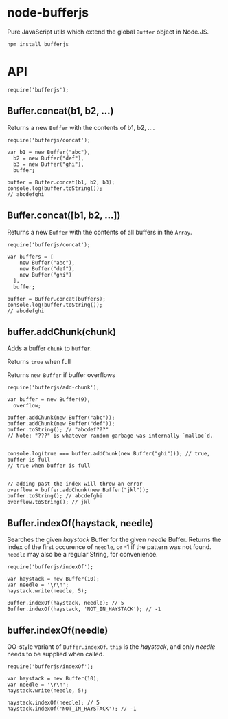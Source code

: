 node-bufferjs
====

Pure JavaScript utils which extend the global `Buffer` object in Node.JS.

    npm install bufferjs

API
====

    require('bufferjs');

Buffer.concat(b1, b2, ...)
----

Returns a new `Buffer` with the contents of b1, b2, ....

    require('bufferjs/concat');

    var b1 = new Buffer("abc"),
      b2 = new Buffer("def"),
      b3 = new Buffer("ghi"),
      buffer;

    buffer = Buffer.concat(b1, b2, b3);
    console.log(buffer.toString());
    // abcdefghi

Buffer.concat([b1, b2, ...])
----

Returns a new `Buffer` with the contents of all buffers in the `Array`.

    require('bufferjs/concat');

    var buffers = [
        new Buffer("abc"),
        new Buffer("def"),
        new Buffer("ghi")
      ],
      buffer;

    buffer = Buffer.concat(buffers);
    console.log(buffer.toString());
    // abcdefghi


buffer.addChunk(chunk)
----

Adds a buffer `chunk` to `buffer`.

Returns `true` when full

Returns `new Buffer` if buffer overflows

    require('bufferjs/add-chunk');

    var buffer = new Buffer(9),
      overflow;

    buffer.addChunk(new Buffer("abc"));
    buffer.addChunk(new Buffer("def"));
    buffer.toString(); // "abcdef???"
    // Note: "???" is whatever random garbage was internally `malloc`d.    


    console.log(true === buffer.addChunk(new Buffer("ghi"))); // true, buffer is full
    // true when buffer is full


    // adding past the index will throw an error
    overflow = buffer.addChunk(new Buffer("jkl"));
    buffer.toString(); // abcdefghi
    overflow.toString(); // jkl


Buffer.indexOf(haystack, needle)
----

Searches the given _haystack_ Buffer for the given _needle_ Buffer. Returns the index
of the first occurence of `needle`, or -1 if the pattern was not found. `needle` may also
be a regular String, for convenience.

    require('bufferjs/indexOf');

    var haystack = new Buffer(10);
    var needle = '\r\n';
    haystack.write(needle, 5);
    
    Buffer.indexOf(haystack, needle); // 5
    Buffer.indexOf(haystack, 'NOT_IN_HAYSTACK'); // -1


buffer.indexOf(needle)
----

OO-style variant of `Buffer.indexOf`. `this` is the _haystack_, and only _needle_ needs
to be supplied when called.

    require('bufferjs/indexOf');
  
    var haystack = new Buffer(10);
    var needle = '\r\n';
    haystack.write(needle, 5);

    haystack.indexOf(needle); // 5
    haystack.indexOf('NOT_IN_HAYSTACK'); // -1


